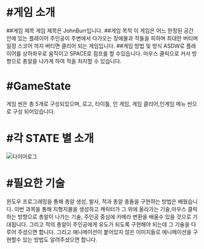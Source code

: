 #게임 소개 
==============================
##게임 제목
게임 제목은 JohnBurr입니다.
##게임 목적
이 게임은 어느 한정된 공간안에 있는 플레이어 주인공이 주변에서 다가오는 장애물과 적들을 피하며 최대한 버티며 
일정 스코어 까지 버티면 클리어 되는 게임입니다.
##게임 방법 및 방식
ASDW로 플레이어를 상하좌우로 움직이고 SPACE로 점프를 할 수있습니다. 
마우스 클릭으로 커서 방향으로 총알을 나가게 하여 적을 처지할 수 있습니다.

#GameState
========================================
게임 씬은 총 5개로 구성되있으며, 로고, 타이틀, 인 게임, 게임 클리어,인게임 메뉴 씬으로 구성 되어있습니다.

 
#각 STATE 별 소개
==============================================
![다이어로그](https://user-images.githubusercontent.com/71173523/94134512-11ca1b80-fe9d-11ea-9435-6a127dab4520.PNG)

#필요한 기술
==================================================
윈도우 프로그래밍을 통해 총알 생성, 발사, 적과 총알 충돌을 구현하는 방법은 배웠습니다.
이번 과목을 통해 지형지물을 생성하고 캐릭터가 그 위에 올라가는 기술,마우스 클릭하는 방향으로
총알이 나가는 기술, 주인공 중심에 카메라 변환을 배울수 있을 것으로 기대됩니다. 
그리고 적의 총알이 주인공에게 유도가 되도록 구현해야 되는데 그 기술을 다루어 주셨으면 합니다. 그리고 애니메이션이 붙어있지
않은 이미지들로 에니메이션을 구현할수 있는 방법도 알려주셨으면 합니다.
 
